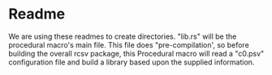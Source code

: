 # Readme
We are using these readmes to create directories.  "lib.rs" will be the procedural macro's main file.  This file does "pre-compilation',
so before building the overall rcsv package, this Procedural macro will read a "c0.psv" configuration file and build
a library based upon the supplied information.
